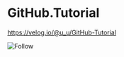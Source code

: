 # GitHub.Tutorial

https://velog.io/@u_u/GitHub-Tutorial

![Follow](https://user-images.githubusercontent.com/70149604/160270464-5a9ed2d2-3959-4983-8562-2bd097ec4b9a.gif)
